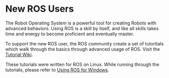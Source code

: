 # New ROS Users
The Robot Operating System is a powerful tool for creating Robots with advanced behaviors. Using ROS is a skill by itself, and like all skills takes time and energy to become proficient and eventually master.

To support the new ROS user, the ROS community create a set of tutortials which walk through the basics through advanced usage of ROS. Visit the [Tutorial Wiki](http://wiki.ros.org/ROS/Tutorials). 

These tutorials were written for ROS on Linux. While running through the tutorials, please refer to [Using ROS for Windows](https://ros-win.visualstudio.com/_git/ros-win?_a=contents&path=%2Fdoc%2FUsingROSonWindows.md&version=GBmaster).

